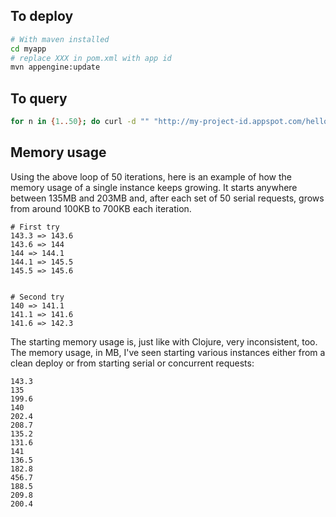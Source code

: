 ## To deploy
```bash
# With maven installed
cd myapp
# replace XXX in pom.xml with app id
mvn appengine:update
```

## To query
```bash
for n in {1..50}; do curl -d "" "http://my-project-id.appspot.com/hello"; done
```

## Memory usage
Using the above loop of 50 iterations, here is an example of how the memory
usage of a single instance keeps growing. It starts anywhere between 135MB and
203MB and, after each set of 50 serial requests, grows from around 100KB to
700KB each iteration.

```text
# First try
143.3 => 143.6
143.6 => 144
144 => 144.1
144.1 => 145.5
145.5 => 145.6


# Second try
140 => 141.1
141.1 => 141.6
141.6 => 142.3
```

The starting memory usage is, just like with Clojure, very inconsistent, too.
The memory usage, in MB, I've seen starting various instances either from a
clean deploy or from starting serial or concurrent requests:

```text
143.3
135
199.6
140
202.4
208.7
135.2
131.6
141
136.5
182.8
456.7
188.5
209.8
200.4
```
